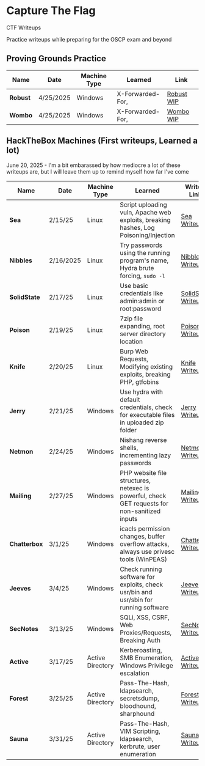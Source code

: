 # Capture The Flag

CTF Writeups

Practice writeups while preparing for the OSCP exam and beyond

## Proving Grounds Practice

| Name          | Date      | Machine Type | Learned          | Link                                                  |
| ------------- | --------- | ------------ | ---------------- | ----------------------------------------------------- |
| <b>Robust</b> | 4/25/2025 | Windows      | X-Forwarded-For, | [Robust WIP](ProvingGroundsPractice/Robust/robust.md) |
| <b>Wombo</b>  | 4/25/2025 | Windows      | X-Forwarded-For, | [Wombo WIP](ProvingGroundsPractice/Wombo/wombo.md)    |

## HackTheBox Machines (First writeups, Learned a lot)

<p>
June 20, 2025 - I'm a bit embarassed by how mediocre a lot of these writeups are, but I will leave them up to remind myself how far I've come
</p>

| Name              | Date      | Machine Type     | Learned                                                                                       | Writeup Links                                                     |
| ----------------- | --------- | ---------------- | --------------------------------------------------------------------------------------------- | ----------------------------------------------------------------- |
| <b>Sea</b>        | 2/15/25   | Linux            | Script uploading vuln, Apache web exploits, breaking hashes, Log Poisoning/Injection          | [Sea Writeup](HackTheBox/Linux/Sea/sea.md)                        |
| <b>Nibbles</b>    | 2/16/2025 | Linux            | Try passwords using the running program's name, Hydra brute forcing, `sudo -l`                | [Nibbles Writeup](HackTheBox/Linux/Nibbles/nibbles.md)            |
| <b>SolidState</b> | 2/17/25   | Linux            | Use basic credentials like admin:admin or root:password                                       | [SolidState Writeup](HacktheBox/Linux/SolidState/solidstate.md)   |
| <b>Poison</b>     | 2/19/25   | Linux            | 7zip file expanding, root server directory location                                           | [Poison Writeup](HacktheBox/Linux/Poison/poison.md)               |
| <b>Knife</b>      | 2/20/25   | Linux            | Burp Web Requests, Modifying existing exploits, breaking PHP, gtfobins                        | [Knife Writeup](Hackthebox/Linux/Knife/knife.md)                  |
| <b>Jerry</b>      | 2/21/25   | Windows          | Use hydra with default credentials, check for executable files in uploaded zip folder         | [Jerry Writeup](HacktheBox/Windows/Jerry/jerry-writeup.md)        |
| <b>Netmon</b>     | 2/24/25   | Windows          | Nishang reverse shells, incrementing lazy passwords                                           | [Netmon Writeup](HacktheBox/Windows/Netmon/netmon.md)             |
| <b>Mailing</b>    | 2/27/25   | Windows          | PHP website file structures, netexec is powerful, check GET requests for non-sanitized inputs | [Mailing Writeup](HacktheBox/Windows/Mailing/mailing.md)          |
| <b>Chatterbox</b> | 3/1/25    | Windows          | icacls permission changes, buffer overflow attacks, always use privesc tools (WinPEAS)        | [Chatterbox Writeup](HacktheBox/Windows/Chatterbox/chatterbox.md) |
| <b>Jeeves</b>     | 3/4/25    | Windows          | Check running software for exploits, check usr/bin and usr/sbin for running software          | [Jeeves Writeup](HacktheBox/Windows/Jeeves/jeeves.md)             |
| <b>SecNotes</b>   | 3/13/25   | Windows          | SQLi, XSS, CSRF, Web Proxies/Requests, Breaking Auth                                          | [SecNotes Writeup](HackTheBox/Windows/SecNotes/secnotes.md)       |
| <b>Active</b>     | 3/17/25   | Active Directory | Kerberoasting, SMB Enumeration, Windows Privilege escalation                                  | [Active Writeup](ActiveDirectory/Lab-Active/active-writeup.md)    |
| <b>Forest</b>     | 3/25/25   | Active Directory | Pass-The-Hash, ldapsearch, secretsdump, bloodhound, sharphound                                | [Forest Writeup](ActiveDirectory/Lab-Forest/forest-writeup.md)    |
| <b>Sauna</b>      | 3/31/25   | Active Directory | Pass-The-Hash, VIM Scripting, ldapsearch, kerbrute, user enumeration                          | [Sauna Writeup](ActiveDirectory/Lab-Sauna/sauna-writeup.md)       |
